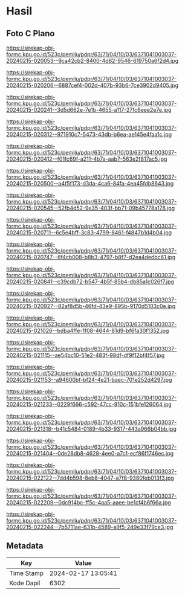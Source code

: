 # Hasil

## Foto C Plano

https://sirekap-obj-formc.kpu.go.id/523c/pemilu/pdpr/63/71/04/10/03/6371041003037-20240215-020053--9ca42cb2-8400-4d62-9546-619750a6f2d4.jpg

https://sirekap-obj-formc.kpu.go.id/523c/pemilu/pdpr/63/71/04/10/03/6371041003037-20240215-020206--6887cef4-002d-407b-93b6-7ce3902d9405.jpg

https://sirekap-obj-formc.kpu.go.id/523c/pemilu/pdpr/63/71/04/10/03/6371041003037-20240215-020241--3d5d662e-7e1b-4655-a117-27fc6eee2e7e.jpg

https://sirekap-obj-formc.kpu.go.id/523c/pemilu/pdpr/63/71/04/10/03/6371041003037-20240215-020312--971910c7-5473-43db-b6ea-ae145e4faa1c.jpg

https://sirekap-obj-formc.kpu.go.id/523c/pemilu/pdpr/63/71/04/10/03/6371041003037-20240215-020412--f01fc69f-a211-4b7a-aab7-563e2f817ac5.jpg

https://sirekap-obj-formc.kpu.go.id/523c/pemilu/pdpr/63/71/04/10/03/6371041003037-20240215-020500--a4f5f173-d3da-4ca6-84fa-4ea45fdb8643.jpg

https://sirekap-obj-formc.kpu.go.id/523c/pemilu/pdpr/63/71/04/10/03/6371041003037-20240215-020545--52fb4d52-9e35-403f-bb71-09b45778a178.jpg

https://sirekap-obj-formc.kpu.go.id/523c/pemilu/pdpr/63/71/04/10/03/6371041003037-20240215-020711--6c5e4bff-3c83-4799-8461-f4847b1d4b04.jpg

https://sirekap-obj-formc.kpu.go.id/523c/pemilu/pdpr/63/71/04/10/03/6371041003037-20240215-020747--6f4cb008-b8b3-4797-b8f7-d2ea4dedbc61.jpg

https://sirekap-obj-formc.kpu.go.id/523c/pemilu/pdpr/63/71/04/10/03/6371041003037-20240215-020841--c39cdb72-b547-4b5f-85b4-db85a1c026f7.jpg

https://sirekap-obj-formc.kpu.go.id/523c/pemilu/pdpr/63/71/04/10/03/6371041003037-20240215-020927--82af8d5b-46fd-43e9-895b-9170d5103c0e.jpg

https://sirekap-obj-formc.kpu.go.id/523c/pemilu/pdpr/63/71/04/10/03/6371041003037-20240215-021026--bdba4ffe-1f08-4644-81d9-bf6fa30f1352.jpg

https://sirekap-obj-formc.kpu.go.id/523c/pemilu/pdpr/63/71/04/10/03/6371041003037-20240215-021115--ae54bc10-51e2-483f-98df-df9f12bf4f57.jpg

https://sirekap-obj-formc.kpu.go.id/523c/pemilu/pdpr/63/71/04/10/03/6371041003037-20240215-021153--a94600bf-bf24-4e21-baec-701e252d4297.jpg

https://sirekap-obj-formc.kpu.go.id/523c/pemilu/pdpr/63/71/04/10/03/6371041003037-20240215-021233--0229f666-c592-47cc-910c-151bfe126064.jpg

https://sirekap-obj-formc.kpu.go.id/523c/pemilu/pdpr/63/71/04/10/03/6371041003037-20240215-021318--b41c5484-0189-4b33-9317-443a966b04bb.jpg

https://sirekap-obj-formc.kpu.go.id/523c/pemilu/pdpr/63/71/04/10/03/6371041003037-20240215-021404--0de28db8-4628-4ee0-a7c1-ecf86f1746ec.jpg

https://sirekap-obj-formc.kpu.go.id/523c/pemilu/pdpr/63/71/04/10/03/6371041003037-20240215-022122--7dd4b598-8eb8-4047-a7f8-9380feb013f3.jpg

https://sirekap-obj-formc.kpu.go.id/523c/pemilu/pdpr/63/71/04/10/03/6371041003037-20240215-022209--0dc914bc-ff5c-4aa5-aaee-be1cf4b6f66a.jpg

https://sirekap-obj-formc.kpu.go.id/523c/pemilu/pdpr/63/71/04/10/03/6371041003037-20240215-022244--7b5711ae-631b-4589-a9f5-249e33f79ce3.jpg


## Metadata

| Key        | Value               |
| ---------- | ------------------- |
| Time Stamp | 2024-02-17 13:05:41 |
| Kode Dapil | 6302                |



